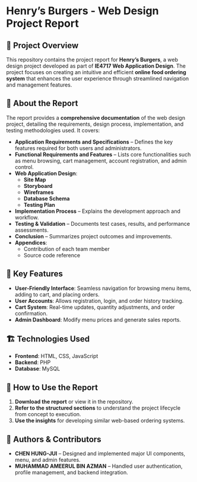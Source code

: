 # Henry’s Burgers - Web Design Project Report

## 📌 Project Overview
This repository contains the project report for **Henry’s Burgers**, a web design project developed as part of **IE4717 Web Application Design**. The project focuses on creating an intuitive and efficient **online food ordering system** that enhances the user experience through streamlined navigation and management features.

## 📄 About the Report
The report provides a **comprehensive documentation** of the web design project, detailing the requirements, design process, implementation, and testing methodologies used. It covers:

- **Application Requirements and Specifications** – Defines the key features required for both users and administrators.
- **Functional Requirements and Features** – Lists core functionalities such as menu browsing, cart management, account registration, and admin control.
- **Web Application Design**:
  - **Site Map**
  - **Storyboard**
  - **Wireframes**
  - **Database Schema**
  - **Testing Plan**
- **Implementation Process** – Explains the development approach and workflow.
- **Testing & Validation** – Documents test cases, results, and performance assessments.
- **Conclusion** – Summarizes project outcomes and improvements.
- **Appendices**:
  - Contribution of each team member
  - Source code reference

## 🌟 Key Features
- **User-Friendly Interface**: Seamless navigation for browsing menu items, adding to cart, and placing orders.
- **User Accounts**: Allows registration, login, and order history tracking.
- **Cart System**: Real-time updates, quantity adjustments, and order confirmation.
- **Admin Dashboard**: Modify menu prices and generate sales reports.

## 🏗️ Technologies Used
- **Frontend**: HTML, CSS, JavaScript
- **Backend**: PHP
- **Database**: MySQL

## 📌 How to Use the Report
1. **Download the report** or view it in the repository.
2. **Refer to the structured sections** to understand the project lifecycle from concept to execution.
3. **Use the insights** for developing similar web-based ordering systems.

## 🎯 Authors & Contributors
- **CHEN HUNG-JUI** – Designed and implemented major UI components, menu, and admin features.
- **MUHAMMAD AMEERUL BIN AZMAN** – Handled user authentication, profile management, and backend integration.


